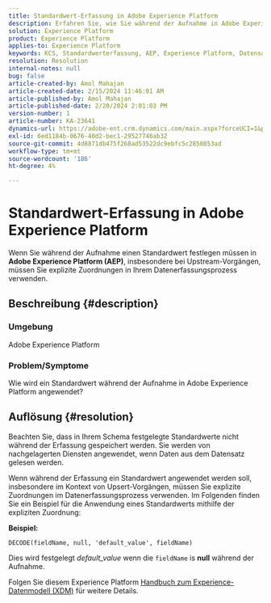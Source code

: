 ```yaml
---
title: Standardwert-Erfassung in Adobe Experience Platform
description: Erfahren Sie, wie Sie während der Aufnahme in Adobe Experience Platform einen Standardwert festlegen. Verwenden Sie explizite Zuordnungen im Datenerfassungsprozess.
solution: Experience Platform
product: Experience Platform
applies-to: Experience Platform
keywords: KCS, Standardwerterfassung, AEP, Experience Platform, Datensatz, Feldname
resolution: Resolution
internal-notes: null
bug: false
article-created-by: Amol Mahajan
article-created-date: 2/15/2024 11:46:01 AM
article-published-by: Amol Mahajan
article-published-date: 2/20/2024 2:01:03 PM
version-number: 1
article-number: KA-23641
dynamics-url: https://adobe-ent.crm.dynamics.com/main.aspx?forceUCI=1&pagetype=entityrecord&etn=knowledgearticle&id=3bca0ac5-f7cb-ee11-9079-6045bd006b25
exl-id: 6ed1184b-0676-40d2-bec1-29527746ab32
source-git-commit: 4d8871db475f268ad53522dc9ebfc5c2850853ad
workflow-type: tm+mt
source-wordcount: '186'
ht-degree: 4%

---
```


# Standardwert-Erfassung in Adobe Experience Platform


Wenn Sie während der Aufnahme einen Standardwert festlegen müssen in <b>Adobe Experience Platform (AEP)</b>, insbesondere bei Upstream-Vorgängen, müssen Sie explizite Zuordnungen in Ihrem Datenerfassungsprozess verwenden.

## Beschreibung {#description}


### <b>Umgebung</b>

Adobe Experience Platform



### <b>Problem/Symptome</b>

Wie wird ein Standardwert während der Aufnahme in Adobe Experience Platform angewendet?


## Auflösung {#resolution}


Beachten Sie, dass in Ihrem Schema festgelegte Standardwerte nicht während der Erfassung gespeichert werden. Sie werden von nachgelagerten Diensten angewendet, wenn Daten aus dem Datensatz gelesen werden.



Wenn während der Erfassung ein Standardwert angewendet werden soll, insbesondere im Kontext von Upsert-Vorgängen, müssen Sie explizite Zuordnungen im Datenerfassungsprozess verwenden.
Im Folgenden finden Sie ein Beispiel für die Anwendung eines Standardwerts mithilfe der expliziten Zuordnung:



<b>Beispiel:</b>

`DECODE(fieldName, null, 'default_value', fieldName)`

Dies wird festgelegt *default_value* wenn die `fieldName` is <b>null</b> während der Aufnahme.



Folgen Sie diesem Experience Platform [Handbuch zum Experience-Datenmodell (XDM)](https://experienceleague.adobe.com/docs/experience-platform/xdm/ui/fields/overview.html) für weitere Details.
